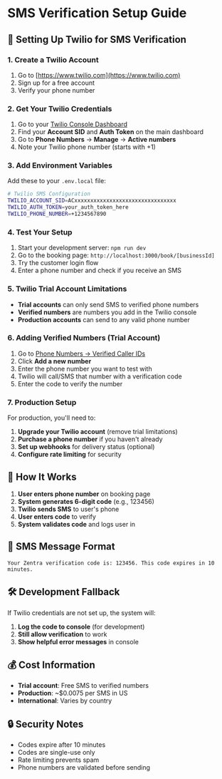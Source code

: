 # SMS Verification Setup Guide

## 🚀 Setting Up Twilio for SMS Verification

### 1. Create a Twilio Account
1. Go to [https://www.twilio.com](https://www.twilio.com)
2. Sign up for a free account
3. Verify your phone number

### 2. Get Your Twilio Credentials
1. Go to your [Twilio Console Dashboard](https://console.twilio.com/)
2. Find your **Account SID** and **Auth Token** on the main dashboard
3. Go to **Phone Numbers** → **Manage** → **Active numbers**
4. Note your Twilio phone number (starts with +1)

### 3. Add Environment Variables
Add these to your `.env.local` file:

```bash
# Twilio SMS Configuration
TWILIO_ACCOUNT_SID=ACxxxxxxxxxxxxxxxxxxxxxxxxxxxxxxxx
TWILIO_AUTH_TOKEN=your_auth_token_here
TWILIO_PHONE_NUMBER=+1234567890
```

### 4. Test Your Setup
1. Start your development server: `npm run dev`
2. Go to the booking page: `http://localhost:3000/book/[businessId]`
3. Try the customer login flow
4. Enter a phone number and check if you receive an SMS

### 5. Twilio Trial Account Limitations
- **Trial accounts** can only send SMS to verified phone numbers
- **Verified numbers** are numbers you add in the Twilio console
- **Production accounts** can send to any valid phone number

### 6. Adding Verified Numbers (Trial Account)
1. Go to [Phone Numbers → Verified Caller IDs](https://console.twilio.com/us1/develop/phone-numbers/manage/verified)
2. Click **Add a new number**
3. Enter the phone number you want to test with
4. Twilio will call/SMS that number with a verification code
5. Enter the code to verify the number

### 7. Production Setup
For production, you'll need to:
1. **Upgrade your Twilio account** (remove trial limitations)
2. **Purchase a phone number** if you haven't already
3. **Set up webhooks** for delivery status (optional)
4. **Configure rate limiting** for security

## 🔧 How It Works

1. **User enters phone number** on booking page
2. **System generates 6-digit code** (e.g., 123456)
3. **Twilio sends SMS** to user's phone
4. **User enters code** to verify
5. **System validates code** and logs user in

## 📱 SMS Message Format
```
Your Zentra verification code is: 123456. This code expires in 10 minutes.
```

## 🛠️ Development Fallback
If Twilio credentials are not set up, the system will:
1. **Log the code to console** (for development)
2. **Still allow verification** to work
3. **Show helpful error messages** in console

## 💰 Cost Information
- **Trial account**: Free SMS to verified numbers
- **Production**: ~$0.0075 per SMS in US
- **International**: Varies by country

## 🔒 Security Notes
- Codes expire after 10 minutes
- Codes are single-use only
- Rate limiting prevents spam
- Phone numbers are validated before sending




